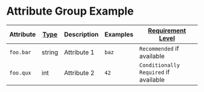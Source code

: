 # Attribute Group Example

<!-- semconv span_attribute_group -->
| Attribute  | [Type](https://github.com/open-telemetry/opentelemetry-specification/blob/main/specification/common/README.md#attribute) | Description  | Examples  | [Requirement Level](https://github.com/open-telemetry/opentelemetry-specification/blob/main/specification/common/attribute-requirement-level.md) |
|---|---|---|---|---|
| `foo.bar` | string | Attribute 1 | `baz` | `Recommended` if available |
| `foo.qux` | int | Attribute 2 | `42` | `Conditionally Required` if available |
<!-- endsemconv -->
